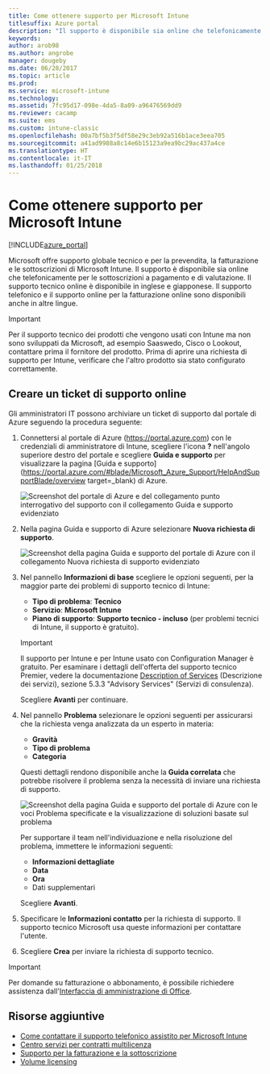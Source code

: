 ```yaml
---
title: Come ottenere supporto per Microsoft Intune
titlesuffix: Azure portal
description: "Il supporto è disponibile sia online che telefonicamente per le sottoscrizioni a pagamento e di valutazione.\""
keywords: 
author: arob98
ms.author: angrobe
manager: dougeby
ms.date: 06/28/2017
ms.topic: article
ms.prod: 
ms.service: microsoft-intune
ms.technology: 
ms.assetid: 7fc95d17-098e-4da5-8a09-a96476569dd9
ms.reviewer: cacamp
ms.suite: ems
ms.custom: intune-classic
ms.openlocfilehash: 00a7bf5b3f5df58e29c3eb92a516b1ace3eea705
ms.sourcegitcommit: a41ad9988a8c14e6b15123a9ea9bc29ac437a4ce
ms.translationtype: HT
ms.contentlocale: it-IT
ms.lasthandoff: 01/25/2018
---
```

# <a name="how-to-get-support-for-microsoft-intune"></a>Come ottenere supporto per Microsoft Intune

[!INCLUDE[azure_portal](./includes/note-for-both-portals.md)]

Microsoft offre supporto globale tecnico e per la prevendita, la fatturazione e le sottoscrizioni di Microsoft Intune. Il supporto è disponibile sia online che telefonicamente per le sottoscrizioni a pagamento e di valutazione. Il supporto tecnico online è disponibile in inglese e giapponese. Il supporto telefonico e il supporto online per la fatturazione online sono disponibili anche in altre lingue.

>[!IMPORTANT]
> Per il supporto tecnico dei prodotti che vengono usati con Intune ma non sono sviluppati da Microsoft, ad esempio Saaswedo, Cisco o Lookout, contattare prima il fornitore del prodotto. Prima di aprire una richiesta di supporto per Intune, verificare che l'altro prodotto sia stato configurato correttamente.

## <a name="create-an-online-support-ticket"></a>Creare un ticket di supporto online

Gli amministratori IT possono archiviare un ticket di supporto dal portale di Azure seguendo la procedura seguente:

1. Connettersi al portale di Azure (https://portal.azure.com) con le credenziali di amministratore di Intune, scegliere l'icona **?** nell'angolo superiore destro del portale e scegliere **Guida e supporto** per visualizzare la pagina [Guida e supporto](https://portal.azure.com/#blade/Microsoft_Azure_Support/HelpAndSupportBlade/overview target=_blank) di Azure.

    ![Screenshot del portale di Azure e del collegamento punto interrogativo del supporto con il collegamento Guida e supporto evidenziato](./media/azure-get-support.png)

2. Nella pagina Guida e supporto di Azure selezionare **Nuova richiesta di supporto**.

    ![Screenshot della pagina Guida e supporto del portale di Azure con il collegamento Nuova richiesta di supporto evidenziato](./media/azure-support-ticket-link.png)
3. Nel pannello **Informazioni di base** scegliere le opzioni seguenti, per la maggior parte dei problemi di supporto tecnico di Intune:
    - **Tipo di problema**: **Tecnico**
    - **Servizio**: **Microsoft Intune**
    - **Piano di supporto**: **Supporto tecnico - incluso** (per problemi tecnici di Intune, il supporto è gratuito).

    >[!IMPORTANT]
    >Il supporto per Intune e per Intune usato con Configuration Manager è gratuito. Per esaminare i dettagli dell'offerta del supporto tecnico Premier, vedere la documentazione [Description of Services](https://www.microsoft.com/microsoftservices/services-list.aspx) (Descrizione dei servizi), sezione 5.3.3 "Advisory Services" (Servizi di consulenza).

    Scegliere **Avanti** per continuare.
4. Nel pannello **Problema** selezionare le opzioni seguenti per assicurarsi che la richiesta venga analizzata da un esperto in materia:
    - **Gravità**
    - **Tipo di problema**
    - **Categoria**

    Questi dettagli rendono disponibile anche la **Guida correlata** che potrebbe risolvere il problema senza la necessità di inviare una richiesta di supporto.

    ![Screenshot della pagina Guida e supporto del portale di Azure con le voci Problema specificate e la visualizzazione di soluzioni basate sul problema](./media/support-need-solutions.png)

    Per supportare il team nell'individuazione e nella risoluzione del problema, immettere le informazioni seguenti:
    -   **Informazioni dettagliate**
    - **Data**
    - **Ora**
    - Dati supplementari

    Scegliere **Avanti**.
5. Specificare le **Informazioni contatto** per la richiesta di supporto. Il supporto tecnico Microsoft usa queste informazioni per contattare l'utente.
6. Scegliere **Crea** per inviare la richiesta di supporto tecnico.

>[!IMPORTANT]
>Per domande su fatturazione o abbonamento, è possibile richiedere assistenza dall'[Interfaccia di amministrazione di Office](https://portal.office.com/Support/SupportEntry.aspx).

## <a name="additional-resources"></a>Risorse aggiuntive
- [Come contattare il supporto telefonico assistito per Microsoft Intune](phone-support-contact.md)
- [Centro servizi per contratti multilicenza](http://go.microsoft.com/fwlink/p/?LinkID=282016)
- [Supporto per la fatturazione e la sottoscrizione](https://support.office.com/article/Contact-Office-365-for-business-support-Admin-Help-32a17ca7-6fa0-4870-8a8d-e25ba4ccfd4b)
- [Volume licensing](http://go.microsoft.com/fwlink/p/?LinkID=282015)
